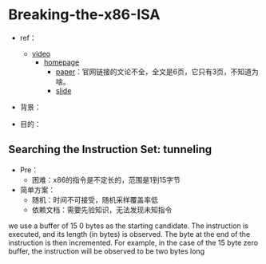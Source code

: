 
# Breaking-the-x86-ISA

+ ref：
	+ [video](https://www.youtube.com/watch?v=KrksBdWcZgQ)
		+ [homepage](https://www.blackhat.com/us-17/briefings.html#breaking-the-x86-instruction-set)
			+ [paper](https://www.blackhat.com/docs/us-17/thursday/us-17-Domas-Breaking-The-x86-Instruction-Set-wp.pdf)：官网链接的文论不全，全文是6页，它只有3页，不知道为啥。
			+ [slide](https://www.blackhat.com/docs/us-17/thursday/us-17-Domas-Breaking-The-x86-ISA.pdf)

+ 背景：
+ 目的：

## Searching the Instruction Set: tunneling

+ Pre：
	+ 困难：x86的指令是不定长的，范围是1到15字节
+ 简单方案：
	+ 随机：时间不可接受，随机采样覆盖率低
	+ 依赖文档：需要先验知识，无法发现未知指令


we use a buffer of 15 0 bytes as the starting
candidate. The instruction is executed, and its length (in bytes)
is observed. The byte at the end of the instruction is then
incremented. For example, in the case of the 15 byte zero
buffer, the instruction will be observed to be two bytes long